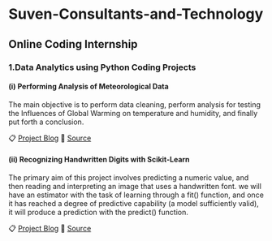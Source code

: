 # Suven-Consultants-and-Technology
## Online Coding Internship


### 1.Data Analytics using Python Coding Projects
#### (i) Performing Analysis of Meteorological Data

The main objective is to perform data cleaning, perform analysis for testing the Influences of Global Warming on temperature and humidity, and finally put forth a conclusion.

📋 [Project Blog](https://medium.com/@karandoke44/performing-analysis-of-meteorological-data-f6427b6240f4)  📁 [Source](https://github.com/karandoke44/Suven-Consultants-Technology-Internship-Project/tree/master/Performing%20Analysis%20of%20Meteorological%20Data)

#### (ii) Recognizing Handwritten Digits with Scikit-Learn

The primary aim of this project involves predicting a numeric value, and then reading and interpreting an image that uses a handwritten font.
we will have an estimator with the task of learning through a fit() function, and once it has reached a degree of predictive capability (a model sufficiently valid), it will produce a prediction with the predict() function. 

📋 [Project Blog](https://medium.com/@karandoke44/recognizing-handwritten-digits-with-scikit-learn-in-python-7ac68a0850e8)  📁 [Source](https://github.com/karandoke44/Suven-Consultants-Technology-Internship-Project/tree/master/Recognizing%20Handwritten%20Digits%20with%20scikit-learn)
